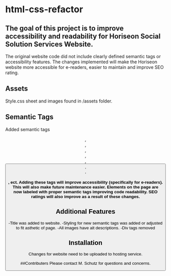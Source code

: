 # html-css-refactor

## The goal of this project is to improve accessibility and readability for Horiseon Social Solution Services Website. 
 The original website code did not include clearly defined semantic tags or accessibility features.
 The changes implemented will make the Horiseon website more accessible for e-readers, easier to maintain and improve SEO rating. 
 
 ## Assets
 Style.css sheet and images found in /assets folder. 
 
 ## Semantic Tags
 Added semantic tags <header>, <nav>, <main>, <section>, <aside>, <button>, <footer>, <h1>, ect. Adding these tags will improve 
 accessibility (specifically for e-readers). This will also make future maintenance easier. Elements on the page are now labeled with
 proper semantic tags improving code readability. SEO ratings will also improve as a result of these changes. 
 
 ## Additional Features
 -Title was added to website. 
 -Styling for new semantic tags was added or adjusted to fit asthetic of page. 
 -All images have alt descriptions. 
 -Div tags removed
 

 ## Installation 
 
 Changes for website need to be uploaded to hosting service. 
 
 ##Contributers 
 Please contact M. Schutz for questions and concerns. 
